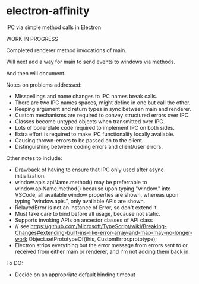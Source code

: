 # electron-affinity

IPC via simple method calls in Electron

WORK IN PROGRESS

Completed renderer method invocations of main.

Will next add a way for main to send events to windows via methods.

And then will document.

Notes on problems addressed:

- Misspellings and name changes to IPC names break calls.
- There are two IPC names spaces, might define in one but call the other.
- Keeping argument and return types in sync between main and renderer.
- Custom mechanisms are required to convey structured errors over IPC.
- Classes become untyped objects when transmitted over IPC.
- Lots of boilerplate code required to implement IPC on both sides.
- Extra effort is required to make IPC functionality locally available.
- Causing thrown-errors to be passed on to the client.
- Distinguishing between coding errors and client/user errors.

Other notes to include:

- Drawback of having to ensure that IPC only used after async initialization.
- window.apis.apiName.method() may be preferrable to window.apiName.method() because upon typing "window." into VSCode, all available window properties are shown, whereas upon typing "window.apis.", only available APIs are shown.
- RelayedError is not an instance of Error, so don't extend it.
- Must take care to bind before all usage, because not static.
- Supports invoking APIs on ancestor classes of API class
- // see https://github.com/Microsoft/TypeScript/wiki/Breaking-Changes#extending-built-ins-like-error-array-and-map-may-no-longer-work
  Object.setPrototypeOf(this, CustomError.prototype);
- Electron strips everything but the error message from errors sent to or received from either main or renderer, and I'm not adding them back in.

To DO:

- Decide on an appropriate default binding timeout
